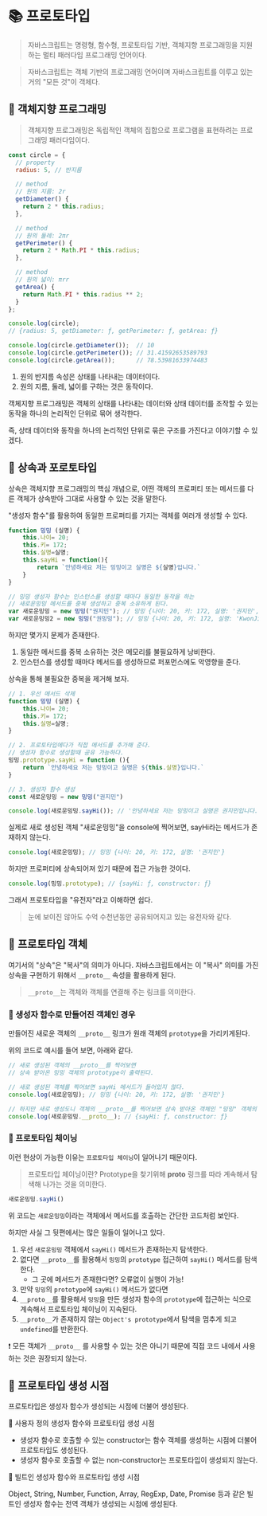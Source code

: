 # 📚 프로토타입

> 자바스크립트는 명령형, 함수형, 프로토타입 기반, 객체지향 프로그래밍을 지원하는 멀티 패러다임 프로그래밍 언어이다.

> 자바스크립트는 객체 기반의 프로그래밍 언어이며 자바스크립트를 이루고 있는 거의 "모든 것"이 객체다.


## 🎀 객체지향 프로그래밍
> 객체지향 프로그래밍은 독립적인 객체의 집합으로 프로그램을 표현하려는 프로그래밍 패러다임이다.


```js
const circle = {
  // property
  radius: 5, // 반지름

  // method
  // 원의 지름: 2r
  getDiameter() {
    return 2 * this.radius;
  },

  // method
  // 원의 둘레: 2πr
  getPerimeter() {
    return 2 * Math.PI * this.radius;
  },

  // method
  // 원의 넓이: πrr
  getArea() {
    return Math.PI * this.radius ** 2;
  }
};

console.log(circle);
// {radius: 5, getDiameter: ƒ, getPerimeter: ƒ, getArea: ƒ}

console.log(circle.getDiameter());  // 10
console.log(circle.getPerimeter()); // 31.41592653589793
console.log(circle.getArea());      // 78.53981633974483
```

1. 원의 반지름 속성은 상태를 나타내는 데이터이다.
2. 원의 지름, 둘레, 넓이를 구하는 것은 동작이다.

객체지향 프로그래밍은 객체의 상태를 나타내는 데이터와 상태 데이터를 조작할 수 있는 동작을 하나의 논리적인 단위로 묶어 생각한다.

즉, 상태 데이터와 동작을 하나의 논리적인 단위로 묶은 구조를 가진다고 이야기할 수 있겠다.

## 🎀 상속과 포로토타입

상속은 객체지향 프로그래밍의 핵심 개념으로, 어떤 객체의 프로퍼티 또는 메서드를 다른 객체가 상속받아 그대로 사용할 수 있는 것을 말한다.

"생성자 함수"를 활용하여 동일한 프로퍼티를 가지는 객체를 여러개 생성할 수 있다.


```js
function 밍밍 (실명) {
    this.나이= 20;
    this.키= 172;
    this.실명=실명;
    this.sayHi = function(){
        return `안녕하세요 저는 밍밍이고 실명은 ${실명}입니다.`
    }
}

// 밍밍 생성자 함수는 인스턴스를 생성할 때마다 동일한 동작을 하는
// 새로운밍밍 메서드를 중복 생성하고 중복 소유하게 된다.
var 새로운밍밍 = new 밍밍("권지민"); // 밍밍 {나이: 20, 키: 172, 실명: '권지민', sayHi: ƒ}
var 새로운밍밍2 = new 밍밍("권밍밍"); // 밍밍 {나이: 20, 키: 172, 실명: 'KwonJimin', sayHi: ƒ}
```

하지만 몇가지 문제가 존재한다.

1. 동일한 메서드를 중복 소유하는 것은 메모리를 불필요하게 낭비한다.
2. 인스턴스를 생성할 때마다 메서드를 생성하므로 퍼포먼스에도 악영향을 준다.


상속을 통해 불필요한 중복을 제거해 보자.

```js
// 1. 우선 메서드 삭제
function 밍밍 (실명) {
    this.나이= 20;
    this.키= 172;
    this.실명=실명;
}

// 2. 프로토타입에다가 직접 메서드를 추가해 준다.
// 생성자 함수로 생성할때 공유 가능하다.
밍밍.prototype.sayHi = function (){
    return `안녕하세요 저는 밍밍이고 실명은 ${this.실명}입니다.`
}

// 3. 생성자 함수 생성
const 새로운밍밍 = new 밍밍("권지민")

console.log(새로운밍밍.sayHi()); // '안녕하세요 저는 밍밍이고 실명은 권지민입니다.'
```

실제로 새로 생성된 객체 "새로운밍밍"을 console에 찍어보면, sayHi라는 메서드가 존재하지 않는다.
```js
console.log(새로운밍밍); // 밍밍 {나이: 20, 키: 172, 실명: '권지민'}
```

하지만 프로퍼티에 상속되어져 있기 때문에 접근 가능한 것이다.
```js
console.log(밍밍.prototype); // {sayHi: ƒ, constructor: ƒ}
```

그래서 프로토타입을 "유전자"라고 이해하면 쉽다.

>눈에 보이진 않아도 수억 수천년동안 공유되어지고 있는 유전자와 같다.



## 🎀 프로토타입 객체


여기서의 "상속"은 "복사"의 의미가 아니다. 자바스크립트에서는 이 "복사" 의미를 가진 상속을 구현하기 위해서 `__proto__` 속성을 활용하게 된다.

> `__proto__`는 객체와 객체를 연결해 주는 링크를 의미한다.

### 📌 생성자 함수로 만들어진 객체인 경우
만들어진 새로운 객체의 `__proto__` 링크가 원래 객체의 `prototype`을 가리키게된다.

위의 코드로 예시를 들어 보면, 아래와 같다.
```js
// 새로 생성된 객체의 __proto__를 찍어보면
// 상속 받아온 밍밍 객체의 prototype이 출력된다.

// 새로 생성된 객체를 찍어보면 sayHi 메서드가 들어있지 않다.
console.log(새로운밍밍); // 밍밍 {나이: 20, 키: 172, 실명: '권지민'}

// 하지만 새로 생성도니 객체의 __proto__를 찍어보면 상속 받아온 객체인 "밍밍" 객체의 prototype을 가리키고 있기 때문에, sayHi 메서드가 출력된다.
console.log(새로운밍밍.__proto__); // {sayHi: ƒ, constructor: ƒ}
```

### 📌 프로토타입 체이닝

이런 현상이 가능한 이유는 `프로토타입 체이닝`이 일어나기 때문이다.

> 프로토타입 체이닝이란? Prototype을 찾기위해 __proto__ 링크를 따라 계속해서 탐색해 나가는 것을 의미한다.

```js
새로운밍밍.sayHi()
```

위 코드는 `새로운밍밍`이라는 객체에서 메서드를 호출하는 간단한 코드처럼 보인다.

하지만 사실 그 뒷편에서는 많은 일들이 일어나고 있다.

1. 우선 `새로운밍밍` 객체에서 `sayHi()` 메서드가 존재하는지 탐색한다.
2. 없다면 `__proto__`를 활용해서 `밍밍`의 `prototype` 접근하여 `sayHi()` 메서드를 탐색한다.
   - 그 곳에 메서드가 존재한다면? 오류없이 실행이 가능!
4. 만약 `밍밍`의 `prototype`에 `sayHi()` 메서드가 없다면
5. `__proto__`를 활용해서 `밍밍`을 만든 생성자 함수의 `prototype`에 접근하는 식으로 계속해서 프로토타입 체이닝이 지속된다.
6. `__proto__`가 존재하지 않는 `Object's prototype`에서 탐색을 멈추게 되고 `undefined`를 반환한다.

❗️ 모든 객체가 `__proto__` 를 사용할 수 있는 것은 아니기 때문에 직접 코드 내에서 사용하는 것은 권장되지 않는다.

## 🎀 프로토타입 생성 시점

프로토타입은 생성자 함수가 생성되는 시점에 더불어 생성된다.

📌 사용자 정의 생성자 함수와 프로토타입 생성 시점

- 생성자 함수로 호출할 수 있는 constructor는 함수 객체를 생성하는 시점에 더불어 프로토타입도 생성된다.
- 생성자 함수로 호출할 수 없는 non-constructor는 프로토타입이 생성되지 않는다.

📌 빌트인 생성자 함수와 프로토타입 생성 시점

Object, String, Number, Function, Array, RegExp, Date, Promise 등과 같은 빌트인 생성자 함수는 전역 객체가 생성되는 시점에 생성된다.
